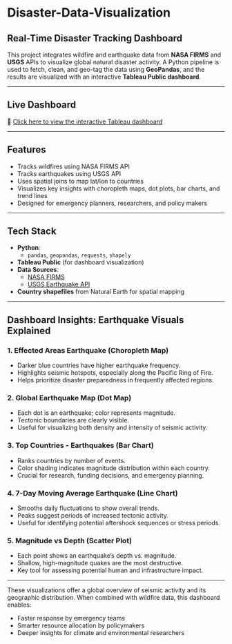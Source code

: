 # Disaster-Data-Visualization

## Real-Time Disaster Tracking Dashboard

This project integrates wildfire and earthquake data from **NASA FIRMS** and **USGS** APIs to visualize global natural disaster activity. A Python pipeline is used to fetch, clean, and geo-tag the data using **GeoPandas**, and the results are visualized with an interactive **Tableau Public dashboard**.

---

## Live Dashboard

🔗 [Click here to view the interactive Tableau dashboard](https://public.tableau.com/app/profile/panchami.baleri/viz/INFO_7374_Dashboard/FInalDashboard)

---

## Features

- Tracks wildfires using NASA FIRMS API
- Tracks earthquakes using USGS API
- Uses spatial joins to map lat/lon to countries
- Visualizes key insights with choropleth maps, dot plots, bar charts, and trend lines
- Designed for emergency planners, researchers, and policy makers

---

## Tech Stack

- **Python**:
  - `pandas`, `geopandas`, `requests`, `shapely`
- **Tableau Public** (for dashboard visualization)
- **Data Sources**:
  - [NASA FIRMS](https://firms.modaps.eosdis.nasa.gov/api/area/)
  - [USGS Earthquake API](https://earthquake.usgs.gov/fdsnws/event/1/)
- **Country shapefiles** from Natural Earth for spatial mapping

---

## Dashboard Insights: Earthquake Visuals Explained

### 1. Effected Areas Earthquake (Choropleth Map)
- Darker blue countries have higher earthquake frequency.
- Highlights seismic hotspots, especially along the Pacific Ring of Fire.
- Helps prioritize disaster preparedness in frequently affected regions.

### 2. Global Earthquake Map (Dot Map)
- Each dot is an earthquake; color represents magnitude.
- Tectonic boundaries are clearly visible.
- Useful for visualizing both density and intensity of seismic activity.

### 3. Top Countries - Earthquakes (Bar Chart)
- Ranks countries by number of events.
- Color shading indicates magnitude distribution within each country.
- Crucial for research, funding decisions, and emergency planning.

### 4. 7-Day Moving Average Earthquake (Line Chart)
- Smooths daily fluctuations to show overall trends.
- Peaks suggest periods of increased tectonic activity.
- Useful for identifying potential aftershock sequences or stress periods.

### 5. Magnitude vs Depth (Scatter Plot)
- Each point shows an earthquake’s depth vs. magnitude.
- Shallow, high-magnitude quakes are the most destructive.
- Key tool for assessing potential human and infrastructure impact.

---

These visualizations offer a global overview of seismic activity and its geographic distribution. When combined with wildfire data, this dashboard enables:

- Faster response by emergency teams
- Smarter resource allocation by policymakers
- Deeper insights for climate and environmental researchers

